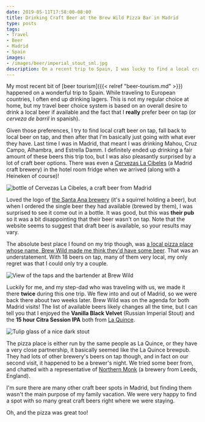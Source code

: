```yaml
---
date: 2019-05-11T17:58:00-08:00
title: Drinking Craft Beer at the Brew Wild Pizza Bar in Madrid
type: posts
tags:
- Travel
- Beer
- Madrid
- Spain
images:
- /images/beer/imperial_stout_sml.jpg
description: On a recent trip to Spain, I was lucky to find a local craft brewpub
---
```

My most recent bit of [beer tourism]({{< relref "beer-tourism.md" >}}) happened on a wonderful trip to Spain. While traveling to European countries, I often end up drinking lagers. This is not my regular choice at home, but my travel beer choice system is based on an overall desire to drink a local beer if available and the fact that I **really** prefer beer on tap (or _cerveza de barril_ in spanish).

Given those preferences, I try to find local craft beer on tap, fall back to local beer on tap, and then after that I'm basically just going with what ever they have. Last time I was in Madrid, that meant I was drinking Mahou, Cruz Campo, Alhambra, and Estrella Damm. I definitely ended up drinking a fair amount of these beers this trip too, but I was also pleasantly surprised by a lot of craft beer options. There was even a [Cervezas La Cibeles](https://www.cervezaslacibeles.com/) (a Madrid craft brewery) in the hotel room fridge when we arrived (along with a Heineken of course)!

![bottle of Cervezas La Cibeles, a craft beer from Madrid](/images/beer/cibeles_sml.jpg)

Loved the logo of [the Santa Ana brewery](https://cerveceriasantaana.com) (it's a squirrel holding a beer), but when I ordered the single beer they had available (brewed by them), I was surprised to see it come out in a bottle. It was good, but this was **their pub** so it was a bit disappointing that their beer wasn't on tap. Note that the website seems to suggest that draft beer is available, so your results may vary.

The absolute best place I found on my trip though, was [a local pizza place whose name, Brew Wild made me think they'd have some beer](https://www.brewwildpizzabar.com). That was an understatement. With 18 beers on tap, many of them very local, my only regret was that I could only try a couple.

![View of the taps and the bartender at Brew Wild](/images/beer/brew_wild_one_sml.jpg)

Luckily for me, and my step-dad who was traveling with us, we made it there **twice** during this one trip. We flew into and out of Madrid, so we were back there about two weeks later. Brew Wild was on the agenda for both Madrid visits! The list of available beers likely changes all the time, but I can tell you that I enjoyed the **Vanilla Black Velvet** (Russian Imperial Stout) and the **15 hour Citra Session IPA** both from [La Quince](https://laquincebrewery.com/).

![Tulip glass of a nice dark stout](/images/beer/imperial_stout_sml.jpg)

The pizza place is either run by the same people as La Quince, or they have a very close partnership, it basically seemed like the La Quince brewpub. They had lots of other brewery's beers on tap though, and in fact on our second visit, it happened to be a brewer's night. We tried some beer from, and chatted with a representative of [Northern Monk](https://northernmonk.com/) (a brewery from Leeds, England).

I'm sure there are many other craft beer spots in Madrid, but finding them wasn't the main purpose of my family vacation. We were very happy to find a spot with so many great craft beers right where we were staying.

Oh, and the pizza was great too!
